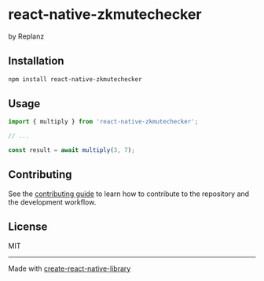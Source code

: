 # react-native-zkmutechecker

by Replanz

## Installation

```sh
npm install react-native-zkmutechecker
```

## Usage

```js
import { multiply } from 'react-native-zkmutechecker';

// ...

const result = await multiply(3, 7);
```

## Contributing

See the [contributing guide](CONTRIBUTING.md) to learn how to contribute to the repository and the development workflow.

## License

MIT

---

Made with [create-react-native-library](https://github.com/callstack/react-native-builder-bob)
